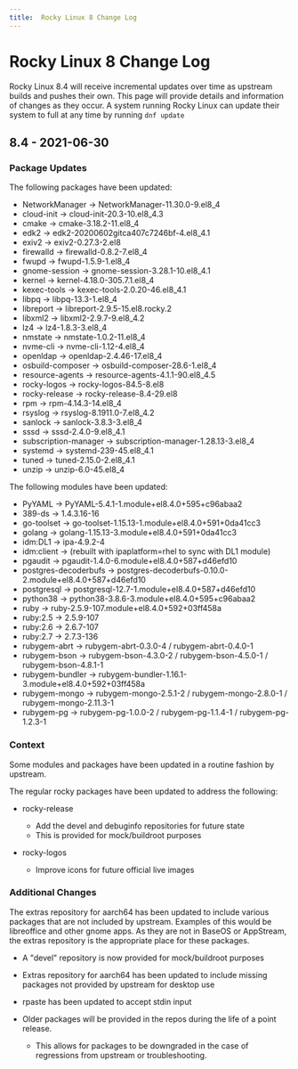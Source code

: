 ```yaml
---
title:  Rocky Linux 8 Change Log
---
```


# Rocky Linux 8 Change Log

Rocky Linux 8.4 will receive incremental updates over time as upstream builds and pushes their own. This page will provide details and information of changes as they occur. A system running Rocky Linux can update their system to full at any time by running `dnf update`

## 8.4 - 2021-06-30

### Package Updates

The following packages have been updated:

* NetworkManager -> NetworkManager-11.30.0-9.el8_4
* cloud-init -> cloud-init-20.3-10.el8_4.3
* cmake -> cmake-3.18.2-11.el8_4
* edk2 -> edk2-20200602gitca407c7246bf-4.el8_4.1
* exiv2 -> exiv2-0.27.3-2.el8
* firewalld -> firewalld-0.8.2-7.el8_4
* fwupd -> fwupd-1.5.9-1.el8_4
* gnome-session -> gnome-session-3.28.1-10.el8_4.1
* kernel -> kernel-4.18.0-305.7.1.el8_4
* kexec-tools -> kexec-tools-2.0.20-46.el8_4.1
* libpq -> libpq-13.3-1.el8_4
* libreport -> libreport-2.9.5-15.el8.rocky.2
* libxml2 -> libxml2-2.9.7-9.el8_4.2
* lz4 -> lz4-1.8.3-3.el8_4
* nmstate -> nmstate-1.0.2-11.el8_4
* nvme-cli -> nvme-cli-1.12-4.el8_4
* openldap -> openldap-2.4.46-17.el8_4
* osbuild-composer -> osbuild-composer-28.6-1.el8_4
* resource-agents -> resource-agents-4.1.1-90.el8_4.5
* rocky-logos -> rocky-logos-84.5-8.el8
* rocky-release -> rocky-release-8.4-29.el8
* rpm -> rpm-4.14.3-14.el8_4
* rsyslog -> rsyslog-8.1911.0-7.el8_4.2
* sanlock -> sanlock-3.8.3-3.el8_4
* sssd -> sssd-2.4.0-9.el8_4.1
* subscription-manager -> subscription-manager-1.28.13-3.el8_4
* systemd -> systemd-239-45.el8_4.1
* tuned -> tuned-2.15.0-2.el8_4.1
* unzip -> unzip-6.0-45.el8_4

The following modules have been updated:

* PyYAML -> PyYAML-5.4.1-1.module+el8.4.0+595+c96abaa2
* 389-ds -> 1.4.3.16-16
* go-toolset -> go-toolset-1.15.13-1.module+el8.4.0+591+0da41cc3
* golang -> golang-1.15.13-3.module+el8.4.0+591+0da41cc3
* idm:DL1 -> ipa-4.9.2-4
* idm:client -> (rebuilt with ipaplatform=rhel to sync with DL1 module)
* pgaudit -> pgaudit-1.4.0-6.module+el8.4.0+587+d46efd10
* postgres-decoderbufs -> postgres-decoderbufs-0.10.0-2.module+el8.4.0+587+d46efd10
* postgresql -> postgresql-12.7-1.module+el8.4.0+587+d46efd10
* python38 -> python38-3.8.6-3.module+el8.4.0+595+c96abaa2
* ruby -> ruby-2.5.9-107.module+el8.4.0+592+03ff458a
* ruby:2.5 -> 2.5.9-107
* ruby:2.6 -> 2.6.7-107
* ruby:2.7 -> 2.7.3-136
* rubygem-abrt -> rubygem-abrt-0.3.0-4 / rubygem-abrt-0.4.0-1
* rubygem-bson -> rubygem-bson-4.3.0-2 / rubygem-bson-4.5.0-1 / rubygem-bson-4.8.1-1
* rubygem-bundler -> rubygem-bundler-1.16.1-3.module+el8.4.0+592+03ff458a
* rubygem-mongo -> rubygem-mongo-2.5.1-2 / rubygem-mongo-2.8.0-1 / rubygem-mongo-2.11.3-1
* rubygem-pg -> rubygem-pg-1.0.0-2 / rubygem-pg-1.1.4-1 / rubygem-pg-1.2.3-1

 
### Context

Some modules and packages have been updated in a routine fashion by upstream.

The regular rocky packages have been updated to address the following:

* rocky-release

  * Add the devel and debuginfo repositories for future state
  * This is provided for mock/buildroot purposes

* rocky-logos

  * Improve icons for future official live images


### Additional Changes

The extras repository for aarch64 has been updated to include various packages that are not included by upstream. Examples of this would be libreoffice and other gnome apps. As they are not in BaseOS or AppStream, the extras repository is the appropriate place for these packages.

* A "devel" repository is now provided for mock/buildroot purposes
* Extras repository for aarch64 has been updated to include missing packages not provided by upstream for desktop use
* rpaste has been updated to accept stdin input
* Older packages will be provided in the repos during the life of a point release.

  * This allows for packages to be downgraded in the case of regressions from upstream or troubleshooting.
